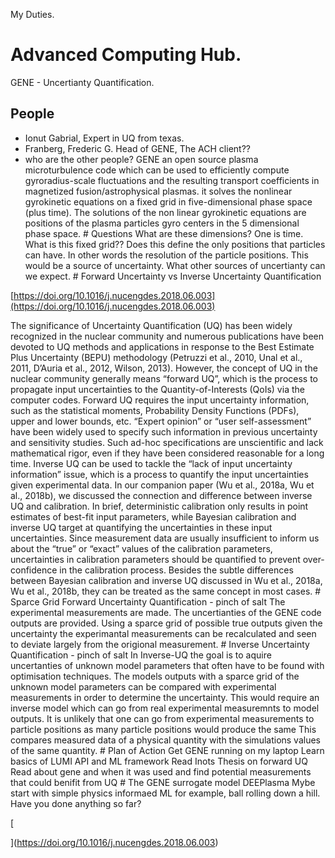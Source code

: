 My Duties. 
# Advanced Computing Hub. 
GENE - Uncertianty Quantification. 
## People 
- Ionut Gabrial, Expert in UQ from texas.
- Franberg, Frederic G. Head of GENE, The ACH client?? 
- who are the other people? 
GENE an open source plasma microturbulence code which can be used to efficiently compute gyroradius-scale fluctuations and the resulting transport coefficients in magnetized fusion/astrophysical plasmas. it solves the nonlinear gyrokinetic equations on a fixed grid in five-dimensional phase space (plus time). The solutions of the non linear gyrokinetic equations are positions of the plasma particles gyro centers in the 5 dimensional phase space. # Questions What are these dimensions? One is time. What is this fixed grid?? Does this define the only positions that particles can have. In other words the resolution of the particle positions. This would be a source of uncertainty. What other sources of uncertianty can we expect. # Forward Uncertainty vs Inverse Uncertainty Quantification

[https://doi.org/10.1016/j.nucengdes.2018.06.003](https://doi.org/10.1016/j.nucengdes.2018.06.003)

The significance of Uncertainty Quantification (UQ) has been widely recognized in the nuclear community and numerous publications have been devoted to UQ methods and applications in response to the Best Estimate Plus Uncertainty (BEPU) methodology (Petruzzi et al., 2010, Unal et al., 2011, D’Auria et al., 2012, Wilson, 2013). However, the concept of UQ in the nuclear community generally means “forward UQ”, which is the process to propagate input uncertainties to the Quantity-of-Interests (QoIs) via the computer codes. Forward UQ requires the input uncertainty information, such as the statistical moments, Probability Density Functions (PDFs), upper and lower bounds, etc. “Expert opinion” or “user self-assessment” have been widely used to specify such information in previous uncertainty and sensitivity studies. Such ad-hoc specifications are unscientific and lack mathematical rigor, even if they have been considered reasonable for a long time. Inverse UQ can be used to tackle the “lack of input uncertainty information” issue, which is a process to quantify the input uncertainties given experimental data. In our companion paper (Wu et al., 2018a, Wu et al., 2018b), we discussed the connection and difference between inverse UQ and calibration. In brief, deterministic calibration only results in point estimates of best-fit input parameters, while Bayesian calibration and inverse UQ target at quantifying the uncertainties in these input uncertainties. Since measurement data are usually insufficient to inform us about the “true” or “exact” values of the calibration parameters, uncertainties in calibration parameters should be quantified to prevent over-confidence in the calibration process. Besides the subtle differences between Bayesian calibration and inverse UQ discussed in Wu et al., 2018a, Wu et al., 2018b, they can be treated as the same concept in most cases. # Sparce Grid Forward Uncertainty Quantification - pinch of salt The experimental measurements are made. The uncertianties of the GENE code outputs are provided. Using a sparce grid of possible true outputs given the uncertainty the experimantal measurements can be recalculated and seen to deviate largely from the origional measurement. # Inverse Uncertainty Quantification - pinch of salt In Inverse-UQ the goal is to aquire uncertanties of unknown model parameters that often have to be found with optimisation techniques. The models outputs with a sparce grid of the unknown model parameters can be compared with experimental measurements in order to determine the uncertainty. This would require an inverse model which can go from real experimental measuremnts to model outputs. It is unlikely that one can go from experimental measurements to particle positions as many particle positions would produce the same This compares measured data of a physical quantity with the simulations values of the same quantity. # Plan of Action Get GENE running on my laptop Learn basics of LUMI API and ML framework Read Inots Thesis on forward UQ Read about gene and when it was used and find potential measurements that could benifit from UQ # The GENE surrogate model DEEPlasma Mybe start with simple physics informaed ML for example, ball rolling down a hill. Have you done anything so far?

[

  












](https://doi.org/10.1016/j.nucengdes.2018.06.003)